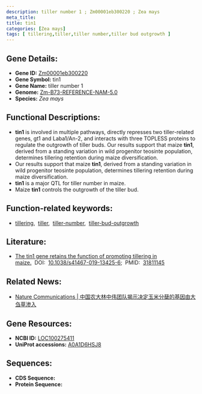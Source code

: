 ```yaml
---
description: tiller number 1 ; Zm00001eb300220 ; Zea mays
meta_title:
title: tin1
categories: [Zea mays]
tags: [ tillering,tiller,tiller number,tiller bud outgrowth ]
---
```


## Gene Details:
- **Gene ID:**	[Zm00001eb300220](https://www.maizegdb.org/gene_center/gene/Zm00001eb300220)
- **Gene Symbol:** tin1
- **Gene Name:** tiller number 1
- **Genome:** [Zm-B73-REFERENCE-NAM-5.0](https://www.maizegdb.org/genome/assembly/Zm-B73-REFERENCE-NAM-5.0)
- **Species:** *Zea mays*

## Functional Descriptions:
   - **tin1** is involved in multiple pathways, directly represses two tiller-related genes, gt1 and Laba1/An-2, and interacts with three TOPLESS proteins to regulate the outgrowth of tiller buds. Our results support that maize **tin1**, derived from a standing variation in wild progenitor teosinte population, determines tillering retention during maize diversification.
   - Our results support that maize **tin1**, derived from a standing variation in wild progenitor teosinte population, determines tillering retention during maize diversification.
   - **tin1** is a major QTL for tiller number in maize.
   - Maize **tin1** controls the outgrowth of the tiller bud.

## Function-related keywords:
- [tillering](/tags/tillering/),&nbsp;&nbsp;[tiller](/tags/tiller/),&nbsp;&nbsp;[tiller-number](/tags/tiller-number/),&nbsp;&nbsp;[tiller-bud-outgrowth](/tags/tiller-bud-outgrowth/)

## Literature:
   - [The tin1 gene retains the function of promoting tillering in maize.]( https://www.nature.com/articles/s41467-019-13425-6)&nbsp;&nbsp;DOI:&nbsp;&nbsp;[10.1038/s41467-019-13425-6](https://www.nature.com/articles/s41467-019-13425-6);&nbsp;&nbsp;PMID:&nbsp;&nbsp;[31811145](https://pubmed.ncbi.nlm.nih.gov/31811145/)

## Related News:
   - [Nature Communications | 中国农大林中伟团队揭示决定玉米分蘖的基因由大刍草渗入](https://mp.weixin.qq.com/s?__biz=Mzg3MDEwNDEyMg==&mid=2247486639&idx=3&sn=aeee83717fb283d664a36123959d3dfc&chksm=ce93a1faf9e428ec4e35f46be94560e240149ebbc71b483a46280f980f80090460fa5f3473b0&scene=27#wechat_redirect)

## Gene Resources:
- **NCBI ID:** [LOC100275411](https://www.ncbi.nlm.nih.gov/gene/?term=LOC100275411)
- **UniProt accessions:** [A0A1D6HSJ8](https://www.uniprot.org/uniprotkb/A0A1D6HSJ8/entry)



## Sequences:
- **CDS Sequence:**
- **Protein Sequence:**
